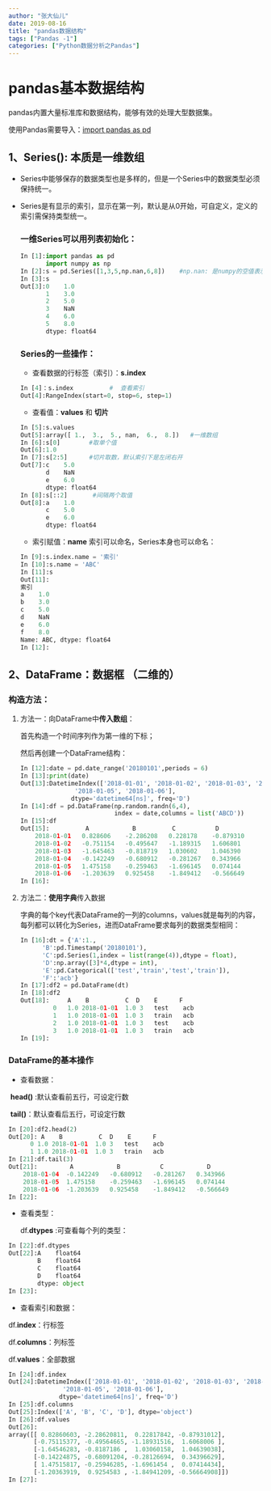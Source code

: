 ```yaml
---
author: "张大仙儿"
date: 2019-08-16
title: "pandas数据结构"
tags: ["Pandas -1"]
categories: ["Python数据分析之Pandas"]
---
```


# pandas基本数据结构

pandas内置大量标准库和数据结构，能够有效的处理大型数据集。

使用Pandas需要导入：<u>import  pandas   as   pd</u>

## 1、Series():  本质是一维数组

- Series中能够保存的数据类型也是多样的，但是一个Series中的数据类型必须保持统一。

- Series是有显示的索引，显示在第一列，默认是从0开始，可自定义，定义的索引需保持类型统一。

  ### 一维Series可以用列表初始化：

  ```python
  In [1]:import pandas as pd
         import numpy as np
  In [2]:s = pd.Series([1,3,5,np.nan,6,8])    #np.nan: 是numpy的空值表示
  In [3]:s
  Out[3]:0    1.0
         1    3.0
         2    5.0
         3    NaN
         4    6.0
         5    8.0
         dtype: float64
  ```

  ### Series的一些操作：

  - 查看数据的行标签（索引）：**s.index**

  ```python
  In [4]：s.index          #  查看索引
  Out[4]:RangeIndex(start=0, stop=6, step=1)
  ```

  - 查看值：**values**   和  **切片**

  ```python
  In [5]:s.values
  Out[5]:array([ 1.,  3.,  5., nan,  6.,  8.])   #一维数组
  In [6]:s[0]        #取单个值
  Out[6]:1.0
  In [7]:s[2:5]      #切片取数，默认索引下是左闭右开
  Out[7]:c    5.0
         d    NaN
         e    6.0
         dtype: float64
  In [8]:s[::2]       #间隔两个取值
  Out[8]:a    1.0
         c    5.0
         e    6.0
         dtype: float64
  ```

  - 索引赋值：**name**      索引可以命名，Series本身也可以命名：

  ```python
  In [9]:s.index.name = '索引'
  In [10]:s.name = 'ABC'
  In [11]:s
  Out[11]:
  索引
  a    1.0
  b    3.0
  c    5.0
  d    NaN
  e    6.0
  f    8.0
  Name: ABC, dtype: float64
  In [12]:
  ```

  

## 2、DataFrame：数据框  （二维的）

### 构造方法：

1. 方法一：向DataFrame中**传入数组**：

   首先构造一个时间序列作为第一维的下标；

   然后再创建一个DataFrame结构：

   ```python
   In [12]:date = pd.date_range('20180101',periods = 6)
   In [13]:print(date)
   Out[13]:DatetimeIndex(['2018-01-01', '2018-01-02', '2018-01-03', '2018-01-04',
                  '2018-01-05', '2018-01-06'],
                 dtype='datetime64[ns]', freq='D')
   In [14]:df = pd.DataFrame(np.random.randn(6,4),
                             index = date,columns = list('ABCD'))
   In [15]:df
   Out[15]:          A            B          C           D
       2018-01-01	0.828606	-2.286208	0.228178	-0.879310
       2018-01-02	-0.751154	-0.495647	-1.189315	1.606801
       2018-01-03	-1.645463	-0.818719	1.030602	1.046390
       2018-01-04	-0.142249	-0.680912	-0.281267	0.343966
       2018-01-05	1.475158	-0.259463	-1.696145	0.074144
       2018-01-06	-1.203639	0.925458	-1.849412	-0.566649
   In [16]:
   ```

2. 方法二：**使用字典**传入数据

   字典的每个key代表DataFrame的一列的columns，values就是每列的内容，每列都可以转化为Series，进而DataFrame要求每列的数据类型相同：

   ```python
   In [16]:dt = {'A':1.,
         'B':pd.Timestamp('20180101'),
         'C':pd.Series(1,index = list(range(4)),dtype = float),
         'D':np.array([3]*4,dtype = int),
         'E':pd.Categorical(['test','train','test','train']),
         'F':'acb'}
   In [17]:df2 = pd.DataFrame(dt)
   In [18]:df2
   Out[18]:     A    B          C  D    E      F
            0	1.0	2018-01-01	1.0	3	test	acb
            1	1.0	2018-01-01	1.0	3	train	acb
            2	1.0	2018-01-01	1.0	3	test	acb
            3	1.0	2018-01-01	1.0	3	train	acb
   In [19]:
   ```

### DataFrame的基本操作

- 查看数据：

​     **head()**   :默认查看前五行，可设定行数

​     **tail()**：默认查看后五行，可设定行数

```python
In [20]:df2.head(2)
Out[20]: A    B          C  D    E      F
      0	1.0	2018-01-01	1.0	3	test	acb
      1	1.0	2018-01-01	1.0	3	train	acb
In [21]:df.tail(3)
Out[21]:         A            B           C            D
    2018-01-04	-0.142249	-0.680912	-0.281267	0.343966
    2018-01-05	1.475158	-0.259463	-1.696145	0.074144
    2018-01-06	-1.203639	0.925458	-1.849412	-0.566649
In [22]:
```

- 查看类型： 

  df.**dtypes**  :可查看每个列的类型：

```python
In [22]:df.dtypes
Out[22]:A    float64
        B    float64
        C    float64
        D    float64
        dtype: object
In [23]:
```

-  查看索引和数据：

  df.**index**：行标签

  df.**columns**：列标签

  df.**values**：全部数据     

```python
In [24]:df.index
Out[24]:DatetimeIndex(['2018-01-01', '2018-01-02', '2018-01-03', '2018-01-04',
               '2018-01-05', '2018-01-06'],
              dtype='datetime64[ns]', freq='D')
In [25]:df.columns
Out[25]:Index(['A', 'B', 'C', 'D'], dtype='object')
In [26]:df.values
Out[26]:
array([[ 0.82860603, -2.28620811,  0.22817842, -0.87931012],
       [-0.75115377, -0.49564665, -1.18931516,  1.6068006 ],
       [-1.64546283, -0.8187186 ,  1.03060158,  1.04639038],
       [-0.14224875, -0.68091204, -0.28126694,  0.34396629],
       [ 1.47515817, -0.25946285, -1.6961454 ,  0.07414434],
       [-1.20363919,  0.9254583 , -1.84941209, -0.56664908]])
In [27]:
```

